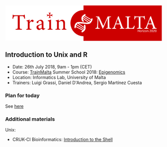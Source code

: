 
<p align="center">
<img src="img/trainmaltalogo.png" width="600">
</p>


## Introduction to Unix and R

- Date: 26th July 2018, 9am - 1pm (CET)
- Course: [TrainMalta]((https://www.um.edu.mt/project/trainmalta)) Summer School 2018: [Epigenomics](https://www.um.edu.mt/project/trainmalta/notices/summerschool2018epigenomics)
- Location: Informatics Lab, University of Malta
- Trainers: Luigi Grassi, Daniel D'Andrea, Sergio Martínez Cuesta



### Plan for today

See [here](https://www.um.edu.mt/__data/assets/pdf_file/0006/358098/TrainMalta_SummerSchool_Programme-final.pdf)





### Additional materials

Unix:

- CRUK-CI Bioinformatics: [Introduction to the Shell](https://github.com/bioinformatics-core-shared-training/crukci-cluster-transition/blob/master/session1-shell.md)
